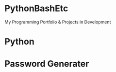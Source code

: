 # PythonBashEtc
 My Programming Portfolio & Projects in Development
# Python 
  # Password Generater
  
